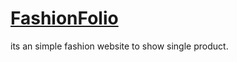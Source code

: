 # [FashionFolio](https://therahul-patel.github.io/FashionFolio/)

its an simple fashion website to show single product.
